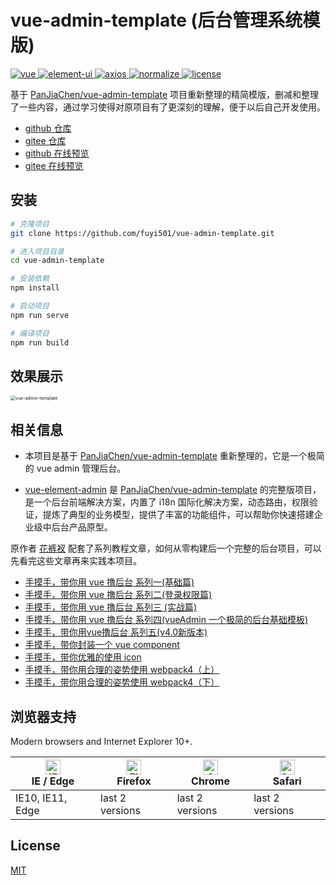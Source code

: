 # vue-admin-template (后台管理系统模版)

<a href="https://github.com/vuejs/vue">
  <img src="https://img.shields.io/badge/vue-2.6.11-brightgreen.svg" alt="vue">
</a>
<a href="https://github.com/ElemeFE/element">
  <img src="https://img.shields.io/badge/element--ui-2.15.6-brightgreen.svg" alt="element-ui">
</a>
<a href="https://axios-http.com/">
  <img src="https://img.shields.io/badge/axios-0.21.4-brightgreen.svg" alt="axios">
</a>
<a href="https://necolas.github.io/normalize.css">
  <img src="https://img.shields.io/badge/normalize.css-8.0.1-brightgreen.svg" alt="normalize">
</a>
<a href="https://github.com/fuyi501/vue-element-admin/blob/master/LICENSE">
  <img src="https://img.shields.io/github/license/mashape/apistatus.svg" alt="license">
</a>

基于 [PanJiaChen/vue-admin-template](https://github.com/PanJiaChen/vue-admin-template) 项目重新整理的精简模版，删减和整理了一些内容，通过学习使得对原项目有了更深刻的理解，便于以后自己开发使用。

- [github 仓库](https://github.com/fuyi501/vue-admin-template)
- [gitee 仓库](https://gitee.com/fuwenwei501/vue-admin-template.git)
- [github 在线预览](https://fuyi501.github.io/vue-admin-template)
- [gitee 在线预览]()
## 安装

```sh
# 克隆项目
git clone https://github.com/fuyi501/vue-admin-template.git

# 进入项目目录
cd vue-admin-template

# 安装依赖
npm install

# 启动项目
npm run serve

# 编译项目
npm run build
```

## 效果展示

<img src="https://alioss.fuwenwei.com/img/20210927234223.png" alt="vue-admin-template" style="zoom:50%;" />

## 相关信息

- 本项目是基于 [PanJiaChen/vue-admin-template](https://github.com/PanJiaChen/vue-admin-template) 重新整理的，它是一个极简的 vue admin 管理后台。

- [vue-element-admin](https://github.com/PanJiaChen/vue-element-admin) 是 [PanJiaChen/vue-admin-template](https://github.com/PanJiaChen/vue-admin-template) 的完整版项目，是一个后台前端解决方案，内置了 i18n 国际化解决方案，动态路由，权限验证，提炼了典型的业务模型，提供了丰富的功能组件，可以帮助你快速搭建企业级中后台产品原型。

原作者 [花裤衩](https://github.com/PanJiaChen) 配套了系列教程文章，如何从零构建后一个完整的后台项目，可以先看完这些文章再来实践本项目。

- [手摸手，带你用 vue 撸后台 系列一(基础篇)](https://juejin.im/post/59097cd7a22b9d0065fb61d2)
- [手摸手，带你用 vue 撸后台 系列二(登录权限篇)](https://juejin.im/post/591aa14f570c35006961acac)
- [手摸手，带你用 vue 撸后台 系列三 (实战篇)](https://juejin.im/post/593121aa0ce4630057f70d35)
- [手摸手，带你用 vue 撸后台 系列四(vueAdmin 一个极简的后台基础模板)](https://juejin.im/post/595b4d776fb9a06bbe7dba56)
- [手摸手，带你用vue撸后台 系列五(v4.0新版本)](https://juejin.im/post/5c92ff94f265da6128275a85)
- [手摸手，带你封装一个 vue component](https://segmentfault.com/a/1190000009090836)
- [手摸手，带你优雅的使用 icon](https://juejin.im/post/59bb864b5188257e7a427c09)
- [手摸手，带你用合理的姿势使用 webpack4（上）](https://juejin.im/post/5b56909a518825195f499806)
- [手摸手，带你用合理的姿势使用 webpack4（下）](https://juejin.im/post/5b5d6d6f6fb9a04fea58aabc)

## 浏览器支持

Modern browsers and Internet Explorer 10+.

| [<img src="https://raw.githubusercontent.com/alrra/browser-logos/master/src/edge/edge_48x48.png" alt="IE / Edge" width="24px" height="24px" />](https://godban.github.io/browsers-support-badges/)</br>IE / Edge | [<img src="https://raw.githubusercontent.com/alrra/browser-logos/master/src/firefox/firefox_48x48.png" alt="Firefox" width="24px" height="24px" />](https://godban.github.io/browsers-support-badges/)</br>Firefox | [<img src="https://raw.githubusercontent.com/alrra/browser-logos/master/src/chrome/chrome_48x48.png" alt="Chrome" width="24px" height="24px" />](https://godban.github.io/browsers-support-badges/)</br>Chrome | [<img src="https://raw.githubusercontent.com/alrra/browser-logos/master/src/safari/safari_48x48.png" alt="Safari" width="24px" height="24px" />](https://godban.github.io/browsers-support-badges/)</br>Safari |
| --------- | --------- | --------- | --------- |
| IE10, IE11, Edge | last 2 versions | last 2 versions | last 2 versions |

## License

[MIT](https://github.com/PanJiaChen/vue-element-admin/blob/master/LICENSE)
